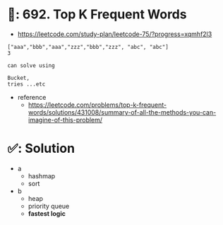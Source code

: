 # 📄: 692. Top K Frequent Words

- https://leetcode.com/study-plan/leetcode-75/?progress=xqmhf2l3

```
["aaa","bbb","aaa","zzz","bbb","zzz", "abc", "abc"]
3
```

```
can solve using

Bucket,
tries ...etc

```
- reference
  - https://leetcode.com/problems/top-k-frequent-words/solutions/431008/summary-of-all-the-methods-you-can-imagine-of-this-problem/


# ✅: Solution

- a
  - hashmap
  - sort
- b
  - heap
  - priority queue
  - **fastest logic**
<!--
- c
  - out of the box
  - but don't use it -->
